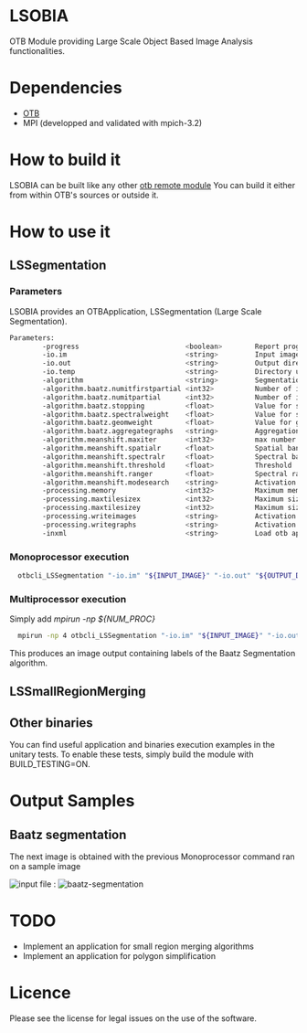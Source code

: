 LSOBIA
======

OTB Module providing Large Scale Object Based Image Analysis functionalities.

# Dependencies
* [OTB](https://www.orfeo-toolbox.org/)
* MPI (developped and validated with mpich-3.2)

# How to build it
LSOBIA can be built like any other [otb remote module](https://wiki.orfeo-toolbox.org/index.php/How_to_write_a_remote_module)
You can build it either from within OTB's sources or outside it.


# How to use it

## LSSegmentation

### Parameters
LSOBIA provides an OTBApplication, LSSegmentation (Large Scale Segmentation).

```bash
Parameters: 
        -progress                          <boolean>        Report progress 
        -io.im                             <string>         Input image path  (mandatory)
        -io.out                            <string>         Output directory  (mandatory)
        -io.temp                           <string>         Directory used for temporary data  (mandatory)
        -algorithm                         <string>         Segmentation algorithm name [baatz/meanshift] (mandatory, default value is baatz)
        -algorithm.baatz.numitfirstpartial <int32>          Number of iterations for first partial segmentation  (optional, on by default, default value is 1)
        -algorithm.baatz.numitpartial      <int32>          Number of iterations for partial segmentation  (optional, on by default, default value is 1)
        -algorithm.baatz.stopping          <float>          Value for stopping criterion  (optional, on by default, default value is 40)
        -algorithm.baatz.spectralweight    <float>          Value for spectral weight  (optional, on by default, default value is 0.05)
        -algorithm.baatz.geomweight        <float>          Value for geometric (shape) weight  (optional, on by default, default value is 0.95)
        -algorithm.baatz.aggregategraphs   <string>         Aggregation of graph traces [on/off] (optional, off by default, default value is on)
        -algorithm.meanshift.maxiter       <int32>          max number of iterations  (mandatory)
        -algorithm.meanshift.spatialr      <float>          Spatial bandwidth  (optional, off by default)
        -algorithm.meanshift.spectralr     <float>          Spectral bandwidth  (optional, off by default)
        -algorithm.meanshift.threshold     <float>          Threshold  (optional, off by default)
        -algorithm.meanshift.ranger        <float>          Spectral range ramp  (optional, off by default)
        -algorithm.meanshift.modesearch    <string>         Activation of search mode [on/off] (optional, off by default, default value is on)
        -processing.memory                 <int32>          Maximum memory to be used on the main node  (mandatory)
        -processing.maxtilesizex           <int32>          Maximum size of tiles along x axis  (mandatory)
        -processing.maxtilesizey           <int32>          Maximum size of tiles along x axis  (mandatory)
        -processing.writeimages            <string>         Activation of image traces [on/off] (mandatory, default value is on)
        -processing.writegraphs            <string>         Activation of graph traces [on/off] (mandatory, default value is on)
        -inxml                             <string>         Load otb application from xml file  (optional, off by default)
```

### Monoprocessor execution

```bash
  otbcli_LSSegmentation "-io.im" "${INPUT_IMAGE}" "-io.out" "${OUTPUT_DIRECTORY}" "-io.temp" "${TEMP}" "-algorithm" "baatz" "-algorithm.baatz.numitfirstpartial" "5" "-algorithm.baatz.numitpartial" "5" "-algorithm.baatz.stopping" "40" "-algorithm.baatz.spectralweight" "0.5" "-algorithm.baatz.geomweight" "0.5" "-algorithm.baatz.aggregategraphs" "on" "-processing.writeimages" "on" "-processing.writegraphs" "on" "-processing.memory" "2000" "-processing.maxtilesizex" "1000" "-processing.maxtilesizey" "1000"
```

### Multiprocessor execution

Simply add *mpirun -np ${NUM_PROC}* 

```bash
  mpirun -np 4 otbcli_LSSegmentation "-io.im" "${INPUT_IMAGE}" "-io.out" "${OUTPUT_DIRECTORY}" "-io.temp" "${TEMP}" "-algorithm" "baatz" "-algorithm.baatz.numitfirstpartial" "5" "-algorithm.baatz.numitpartial" "5" "-algorithm.baatz.stopping" "40" "-algorithm.baatz.spectralweight" "0.5" "-algorithm.baatz.geomweight" "0.5" "-algorithm.baatz.aggregategraphs" "on" "-processing.writeimages" "on" "-processing.writegraphs" "on" "-processing.memory" "2000" "-processing.maxtilesizex" "1000" "-processing.maxtilesizey" "1000"
```

This produces an image output containing labels of the Baatz Segmentation algorithm.

## LSSmallRegionMerging

## Other binaries
You can find useful application and binaries execution examples in the unitary tests. To enable these tests, simply build the module with BUILD_TESTING=ON.


# Output Samples

## Baatz segmentation

The next image is obtained with the previous Monoprocessor command ran on a sample image

![input file](https://cloud.githubusercontent.com/assets/26165185/24074238/073c72b4-0c05-11e7-82e3-497a28d10db1.png) : 
![baatz-segmentation](https://cloud.githubusercontent.com/assets/26165185/24074247/3a061d62-0c05-11e7-9266-31a16d203afc.jpg)


# TODO
* Implement an application for small region merging algorithms
* Implement an application for polygon simplification


# Licence
Please see the license for legal issues on the use of the software.
